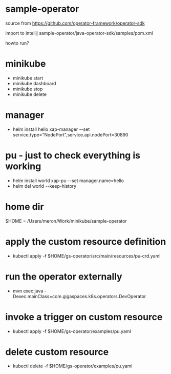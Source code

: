 # sample-operator

source from https://github.com/operator-framework/operator-sdk

import to intellij sample-operator/java-operator-sdk/samples/pom.xml

howto run?
# minikube
- minikube start
- minikube dashboard
- minikube stop
- minikube delete

# manager 
- helm install hello xap-manager --set service.type="NodePort",service.api.nodePort=30890

# pu - just to check everything is working
- helm install world xap-pu --set manager.name=hello
- helm del world --keep-history


# home dir
$HOME = /Users/meron/Work/minikube/sample-operator

# apply the custom resource definition
- kubectl apply -f $HOME/gs-operator/src/main/resources/pu-crd.yaml

# run the operator externally
- mvn exec:java -Dexec.mainClass=com.gigaspaces.k8s.operators.DevOperator

# invoke a trigger on custom resource
- kubectl apply -f $HOME/gs-operator/examples/pu.yaml

# delete custom resource
- kubectl delete -f $HOME/gs-operator/examples/pu.yaml
